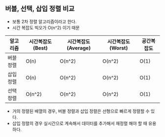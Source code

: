 ## 버블, 선택, 삽입 정렬 비교
- 보통 2차 정렬 알고리즘이라고 한다.
- 시간 복잡도 빅오가 O(n^2) 이기 때문

| 알고리즘 | 시간복잡도 (Best) | 시간복잡도 (Average) | 시간복잡도 (Worst) | 공간복잡도 |
| ------- | ----------------- | ------------------ | ----------------- | ------------- |
| 버블 정렬 | O(n) | O(n^2) | O(n^2)  | O(1) |
| 삽입 정렬 | O(n) | O(n^2) | O(n^2)  | O(1) |
| 선택 정렬 | O(n^2) | O(n^2) | O(n^2)  | O(1) |

- 거의 정렬된 배열의 경우, 버블 정렬과 삽입 정렬은 선형으로 빠르게 정렬할 수 있다.
- 삽입 정렬의 경우 실시간으로 계속해서 데이터를 추가해서 재정렬 해야 할 때 유용하다.
